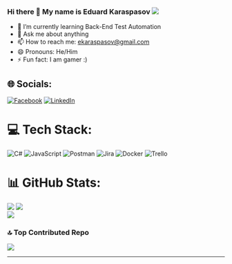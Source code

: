 ### Hi there 👋 My name is Eduard Karaspasov [![](https://visitcount.itsvg.in/api?id=eduardkaraspasov&icon=2&color=7)](https://visitcount.itsvg.in)

- 🌱 I’m currently learning Back-End Test Automation
- 💬 Ask me about anything
- 📫 How to reach me: ekaraspasov@gmail.com
- 😄 Pronouns: He/Him
- ⚡ Fun fact: I am gamer :)

## 🌐 Socials:
[![Facebook](https://img.shields.io/badge/Facebook-%231877F2.svg?logo=Facebook&logoColor=white)](https://www.facebook.com/eduard.karaspasov) [![LinkedIn](https://img.shields.io/badge/LinkedIn-%230077B5.svg?logo=linkedin&logoColor=white)](https://linkedin.com/in/www.linkedin.com/in/eduard-karaspasov-a25312262/) 

# 💻 Tech Stack:
![C#](https://img.shields.io/badge/c%23-%23239120.svg?style=plastic&logo=csharp&logoColor=white) ![JavaScript](https://img.shields.io/badge/javascript-%23323330.svg?style=plastic&logo=javascript&logoColor=%23F7DF1E) ![Postman](https://img.shields.io/badge/Postman-FF6C37?style=plastic&logo=postman&logoColor=white) ![Jira](https://img.shields.io/badge/jira-%230A0FFF.svg?style=plastic&logo=jira&logoColor=white) ![Docker](https://img.shields.io/badge/docker-%230db7ed.svg?style=plastic&logo=docker&logoColor=white) ![Trello](https://img.shields.io/badge/Trello-%23026AA7.svg?style=plastic&logo=Trello&logoColor=white)

# 📊 GitHub Stats:
![](https://github-readme-stats.vercel.app/api?username=eduardkaraspasov&theme=vision-friendly-dark&hide_border=false&include_all_commits=true&count_private=false)
![](https://github-readme-streak-stats.herokuapp.com/?user=eduardkaraspasov&theme=vision-friendly-dark&hide_border=false)<br/>
![](https://github-readme-stats.vercel.app/api/top-langs/?username=eduardkaraspasov&theme=vision-friendly-dark&hide_border=false&include_all_commits=true&count_private=false&layout=compact)

### 🔝 Top Contributed Repo
![](https://github-contributor-stats.vercel.app/api?username=eduardkaraspasov&limit=5&theme=gruvbox&combine_all_yearly_contributions=true)

---

<!-- Proudly created with GPRM ( https://gprm.itsvg.in ) -->
